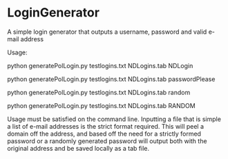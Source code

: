 LoginGenerator
==============

A simple login generator that outputs a username, password and valid e-mail address

Usage:

python generatePolLogin.py testlogins.txt NDLogins.tab NDLogin

python generatePolLogin.py testlogins.txt NDLogins.tab passwordPlease

python generatePolLogin.py testlogins.txt NDLogins.tab random

python generatePolLogin.py testlogins.txt NDLogins.tab RANDOM

Usage must be satisfied on the command line. Inputting a file that is simple a list of e-mail addresses is the strict
format required. This will peel a domain off the address, and based off the need for a strictly formed password or a
randomly generated password will output both with the original address and be saved locally as a tab file.

